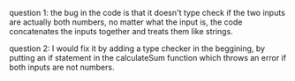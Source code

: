 question 1: the bug in the code is that it doesn't type check if the two inputs are 
actually both numbers, no matter what the input is, the code concatenates the inputs 
together and treats them like strings.

question 2: I would fix it by adding a type checker in the beggining, by putting 
an if statement in the calculateSum function which throws an error if both inputs are not numbers.

